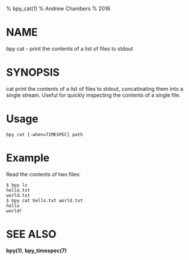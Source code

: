 % bpy_cat(1)
% Andrew Chambers
% 2016

# NAME

bpy cat - print the contents of a list of files to stdout

# SYNOPSIS

cat print the contents of a list of files to stdout, concatinating them into a single
stream. Useful for quickly inspecting the contents of a single file.

# Usage

```bpy cat [-when=TIMESPEC] path```

# Example

Read the contents of two files:

```
$ bpy ls
hello.txt
world.txt
$ bpy cat hello.txt world.txt
hello
world!
```

# SEE ALSO

**bpy(1)**, **bpy_timespec(7)**
